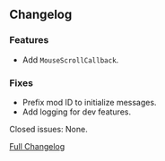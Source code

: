 ## Changelog

### Features

- Add `MouseScrollCallback`.

### Fixes

- Prefix mod ID to initialize messages.
- Add logging for dev features.

Closed issues: None.

[Full Changelog](https://github.com/JamCoreModding/JamLib/compare/0.4.4...0.4.5)

